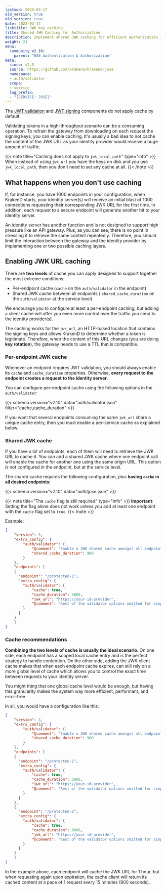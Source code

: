 ```yaml
---
lastmod: 2023-03-17
old_version: true
old_version: true
date: 2023-03-17
linktitle: JWK key caching
title: Shared JWK Caching for Authorization
description: Implement shared JWK caching for efficient authorization in KrakenD. Learn how to cache and manage JSON Web Key (JWK) sets to optimize authorization's performance.
weight: 21
menu:
  community_v2.10:
    parent: "080 Authentication & Authorization"
meta:
  since: v2.3
  source: https://github.com/krakend/krakend-jose
  namespace:
  - auth/validator
  scope:
  - service
  log_prefix:
  - "[SERVICE: JOSE]"
---
```

The [JWT validation](/docs/v2.11/v2.10/authorization/jwt-validation/) and [JWT signing](/docs/v2.11/v2.10/authorization/jwt-signing/) components do not apply cache by default.

Validating tokens in a high-throughput scenario can be a consuming operation. To refrain the gateway from downloading on each request the signing keys, you can enable caching. It's usually a bad idea to not cache the content of the JWK URL as your identity provider would receive a huge amount of traffic.

{{< note title="Caching does not apply to `jwk_local_path`" type="info" >}}
When instead of using `jwk_url` you have the keys on disk and you use `jwk_local_path`, then you don't need to set any cache at all.
{{< /note >}}


## What happens when you don't use caching
If, for instance, you have 1000 endpoints in your configuration, when KrakenD starts, your identity server(s) will receive an initial blast of 1000 connections requesting their corresponding JWK URL for the first time. In addition, each request to a secure endpoint will generate another hit to your identity server.

An identity server has another function and is not designed to support high pressure like an API gateway. Plus, as you can see, there is no point in stressing it to retrieve the same content repeatedly. Therefore, you should limit the interaction between the gateway and the identity provider by implementing one or two possible caching layers.

## Enabling JWK URL caching
There are **two levels** of cache you can apply designed to support together the most extreme conditions:

- Per-endpoint cache (`cache` on the `auth/validator` in the endpoint)
- Shared JWK cache between all endpoints ( `shared_cache_duration` on the `auth/validator` at the service level)

We encourage you to configure at least a per-endpoint caching, but adding a client cache will offer you even more control over the traffic you send to the identity provider(s).

The caching works for the `jwk_url`, an HTTP-based location that contains the signing keys and allows KrakenD to determine whether a token is legitimate. Therefore, when the content of this URL changes (you are doing **key rotation**), the gateway needs to use a TTL that is compatible.

### Per-endpoint JWK cache
Whenever an endpoint requires JWT validation, you should always enable its `cache` and `cache_duration` properties. Otherwise, **every request to the endpoint creates a request to the identity server**.

You can configure per-endpoint cache using the following options in the `auth/validator`:

{{< schema version="v2.10" data="auth/validator.json" filter="cache,cache_duration" >}}

If you want that several endpoints consuming the same `jwk_url` share a unique cache entry, then you must enable a per-service cache as explained below.

### Shared JWK cache
If you have a lot of endpoints, each of them will need to retrieve the JWK URL to cache it. You can add a shared JWK cache where one endpoint call will enable the cache for another one using the same origin URL. This option is not configured in the endpoint, but at the service level.

The shared cache requires the following configuration, plus **having `cache` in all desired endpoints**:

{{< schema version="v2.10" data="auth/jose.json" >}}

{{< note title="The `cache` flag is still required" type="info" >}}
**Important**: Setting the flag alone does not work unless you add at least one endpoint with the `cache` flag set to `true`.
{{< /note >}}

Example:

```json
{
    "version": 3,
    "extra_config": {
        "auth/validator": {
            "@comment": "Enable a JWK shared cache amongst all endpoints of 15 minutes",
            "shared_cache_duration": 900
        }
    },
    "endpoints": [
    {
      "endpoint": "/protected-1",
      "extra_config": {
        "auth/validator": {
            "cache": true,
            "cache_duration": 3600,
            "jwk_url": "https://your-id-provider",
            "@comment": "Rest of the validator options omitted for simplicity"
        }
      }
    }
    ]
}
```


### Cache recommendations
**Combining the two levels of cache is usually the ideal scenario**. On one side, each endpoint has a scoped local cache entry and is the perfect strategy to handle contention. On the other side, adding the JWK client cache makes that when each endpoint cache expires, can still rely on a more global level of cache which allows you to control the exact time between requests to your identity server.

You might thing that one global cache level would be enough, but having this granularity makes the system way more efficient, performant, and error-free.

In all, you would have a configuration like this:

```json
{
    "version": 3,
    "extra_config": {
        "auth/validator": {
            "@comment": "Enable a JWK shared cache amongst all endpoints of 15 minutes",
            "shared_cache_duration": 900
        }
    },
    "endpoints": [
    {
      "endpoint": "/protected-1",
      "extra_config": {
        "auth/validator": {
            "cache": true,
            "cache_duration": 3600,
            "jwk_url": "https://your-id-provider",
            "@comment": "Rest of the validator options omitted for simplicity"
        }
      }
    },
    {
      "endpoint": "/protected-2",
      "extra_config": {
        "auth/validator": {
            "cache": true,
            "cache_duration": 3600,
            "jwk_url": "https://your-id-provider",
            "@comment": "Rest of the validator options omitted for simplicity"
        }
      }
    }
    ]
}
```
In the example above, each endpoint will cache the JWK URL for 1 hour, but when requesting again upon expiration, the cache client will return its cached content at a pace of 1 request every 15 minutes (900 seconds).